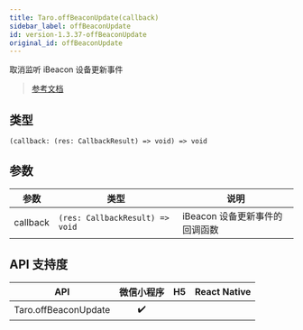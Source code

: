 ```yaml
---
title: Taro.offBeaconUpdate(callback)
sidebar_label: offBeaconUpdate
id: version-1.3.37-offBeaconUpdate
original_id: offBeaconUpdate
---
```


取消监听 iBeacon 设备更新事件

> [参考文档](https://developers.weixin.qq.com/miniprogram/dev/api/device/ibeacon/wx.offBeaconUpdate.html)

## 类型

```tsx
(callback: (res: CallbackResult) => void) => void
```

## 参数

| 参数 | 类型 | 说明 |
| --- | --- | --- |
| callback | `(res: CallbackResult) => void` | iBeacon 设备更新事件的回调函数 |

## API 支持度

| API | 微信小程序 | H5 | React Native |
| :---: | :---: | :---: | :---: |
| Taro.offBeaconUpdate | ✔️ |  |  |
